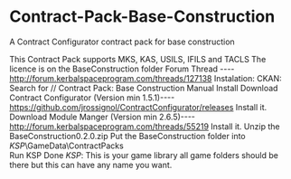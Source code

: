 # Contract-Pack-Base-Construction
A Contract Configurator contract pack for base construction


This Contract Pack supports MKS, KAS, USILS, IFILS and TACLS
The licence is on the BaseConstruction folder
Forum Thread ----http://forum.kerbalspaceprogram.com/threads/127138
Instalation:
CKAN: Search for // Contract Pack: Base Construction
Manual Install
Download Contract Configurator  (Version min 1.5.1)----https://github.com/jrossignol/ContractConfigurator/releases
Install it.
Download Module Manger (Version min 2.6.5)----http://forum.kerbalspaceprogram.com/threads/55219
Install it.
Unzip the BaseConstruction0.2.0.zip
Put the BaseConstruction folder into *KSP*\GameData\ContractPacks\
Run KSP
Done
*KSP*: This is your game library all game folders should be there but this can have any name you want.

